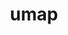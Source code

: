 ---
title: "umap"
layout: cache
categories: [package, develop-2024-06-02]
meta: {"versions": ["2.1.1"], "compilers": ["cce@=15.0.1", "gcc@=10.3.0", "gcc@=11.4.0", "gcc@=9.4.0", "oneapi@=2024.0.0"], "oss": ["rhel8", "sle_hpc15", "ubuntu20.04", "ubuntu22.04"], "platforms": ["linux"], "targets": ["neoverse_v1", "ppc64le", "x86_64_v3", "x86_64_v4", "zen4"], "stacks": ["e4s", "e4s-cray-rhel", "e4s-cray-sles", "e4s-neoverse_v1", "e4s-oneapi", "e4s-power", "root"], "num_specs": 6, "num_specs_by_stack": {"root": 6, "e4s-cray-rhel": 1, "e4s-cray-sles": 1, "e4s-power": 1, "e4s-neoverse_v1": 1, "e4s": 1, "e4s-oneapi": 1}}
spec_details: [{"hash": "ah6swwima3hnfl7va2f4j37hlqbmub7r", "compiler": "cce@=15.0.1", "versions": ["2.1.1"], "os": "rhel8", "platform": "linux", "target": "zen4", "variants": ["build_system=cmake", "build_type=Release", "generator=make", "~ipo", "~logging", "~tests"], "stacks": ["root", "e4s-cray-rhel"], "size": "-", "tarball": "https://binaries.spack.io/releases/develop-2024-06-02/build_cache/linux-rhel8-zen4/cce-15.0.1/umap-2.1.1/linux-rhel8-zen4-cce-15.0.1-umap-2.1.1-ah6swwima3hnfl7va2f4j37hlqbmub7r.spack"}, {"hash": "nhjowi4dq5xcgndcqijxt7chiiy42j5u", "compiler": "gcc@=10.3.0", "versions": ["2.1.1"], "os": "sle_hpc15", "platform": "linux", "target": "x86_64_v4", "variants": ["build_system=cmake", "build_type=Release", "generator=make", "~ipo", "~logging", "~tests"], "stacks": ["e4s-cray-sles", "root"], "size": "-", "tarball": "https://binaries.spack.io/releases/develop-2024-06-02/build_cache/linux-sle_hpc15-x86_64_v4/gcc-10.3.0/umap-2.1.1/linux-sle_hpc15-x86_64_v4-gcc-10.3.0-umap-2.1.1-nhjowi4dq5xcgndcqijxt7chiiy42j5u.spack"}, {"hash": "su6ylwivmiqtkudj5ro47sqnyt463zux", "compiler": "gcc@=9.4.0", "versions": ["2.1.1"], "os": "ubuntu20.04", "platform": "linux", "target": "ppc64le", "variants": ["build_system=cmake", "build_type=Release", "generator=make", "~ipo", "~logging", "~tests"], "stacks": ["root", "e4s-power"], "size": "-", "tarball": "https://binaries.spack.io/releases/develop-2024-06-02/build_cache/linux-ubuntu20.04-ppc64le/gcc-9.4.0/umap-2.1.1/linux-ubuntu20.04-ppc64le-gcc-9.4.0-umap-2.1.1-su6ylwivmiqtkudj5ro47sqnyt463zux.spack"}, {"hash": "ngwnxzalb77kpx66szwcebpw6vp63ohm", "compiler": "gcc@=11.4.0", "versions": ["2.1.1"], "os": "ubuntu22.04", "platform": "linux", "target": "neoverse_v1", "variants": ["build_system=cmake", "build_type=Release", "generator=make", "~ipo", "~logging", "~tests"], "stacks": ["e4s-neoverse_v1", "root"], "size": "-", "tarball": "https://binaries.spack.io/releases/develop-2024-06-02/build_cache/linux-ubuntu22.04-neoverse_v1/gcc-11.4.0/umap-2.1.1/linux-ubuntu22.04-neoverse_v1-gcc-11.4.0-umap-2.1.1-ngwnxzalb77kpx66szwcebpw6vp63ohm.spack"}, {"hash": "ukxpfw5rqle4d5m3kviibawiywnfxmbq", "compiler": "gcc@=11.4.0", "versions": ["2.1.1"], "os": "ubuntu22.04", "platform": "linux", "target": "x86_64_v3", "variants": ["build_system=cmake", "build_type=Release", "generator=make", "~ipo", "~logging", "~tests"], "stacks": ["e4s", "root"], "size": "-", "tarball": "https://binaries.spack.io/releases/develop-2024-06-02/build_cache/linux-ubuntu22.04-x86_64_v3/gcc-11.4.0/umap-2.1.1/linux-ubuntu22.04-x86_64_v3-gcc-11.4.0-umap-2.1.1-ukxpfw5rqle4d5m3kviibawiywnfxmbq.spack"}, {"hash": "k2npyu6sc3hofsnsg4t456ephsafpcrh", "compiler": "oneapi@=2024.0.0", "versions": ["2.1.1"], "os": "ubuntu22.04", "platform": "linux", "target": "x86_64_v3", "variants": ["build_system=cmake", "build_type=Release", "generator=make", "~ipo", "~logging", "~tests"], "stacks": ["e4s-oneapi", "root"], "size": "-", "tarball": "https://binaries.spack.io/releases/develop-2024-06-02/build_cache/linux-ubuntu22.04-x86_64_v3/oneapi-2024.0.0/umap-2.1.1/linux-ubuntu22.04-x86_64_v3-oneapi-2024.0.0-umap-2.1.1-k2npyu6sc3hofsnsg4t456ephsafpcrh.spack"}]
---